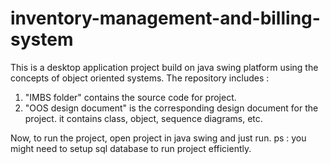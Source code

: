 # inventory-management-and-billing-system

This is a desktop application project build on java swing platform using the concepts of object oriented systems.
The repository includes :
1. "IMBS folder" contains the source code for project.
2. "OOS design document" is the corresponding design document for the project. it contains class, object, sequence diagrams, etc.

Now, to run the project, open project in java swing and just run. 
ps : you might need to setup sql database to run project efficiently.
